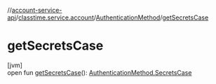 //[account-service-api](../../../index.md)/[classtime.service.account](../index.md)/[AuthenticationMethod](index.md)/[getSecretsCase](get-secrets-case.md)

# getSecretsCase

[jvm]\
open fun [getSecretsCase](get-secrets-case.md)(): [AuthenticationMethod.SecretsCase](-secrets-case/index.md)
